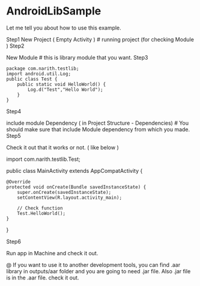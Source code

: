 # AndroidLibSample
Let me tell you about how to use this example.

Step1
New Project ( Empty Activity ) # running project (for checking Module )
Step2

New Module # this is library module that you want.
Step3

    package com.narith.testlib;
    import android.util.Log;
    public class Test {
        public static void HelloWorld() {
            Log.d("Test","Hello World");
        }
    }


Step4

include module Dependency ( in Project Structure - Dependencies) # You should make sure that include Module dependency from which you made.
Step5

Check it out that it works or not. ( like below )

import com.narith.testlib.Test;

public class MainActivity extends AppCompatActivity {

    @Override
    protected void onCreate(Bundle savedInstanceState) {
        super.onCreate(savedInstanceState);
        setContentView(R.layout.activity_main);

        // Check function
        Test.HelloWorld();
    }
}


Step6

Run app in Machine and check it out.


@ If you want to use it to another development tools, you can find .aar library in outputs/aar folder and you are going to need .jar file. Also .jar file is in the .aar file. check it out.
